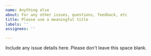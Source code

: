 ```yaml
---
name: Anything else
about: For any other issues, questions, feedback, etc
title: Please use a meaningful title
labels: ''
assignees: ''

---
```


Include any issue details here. Please don't leave this space blank.
